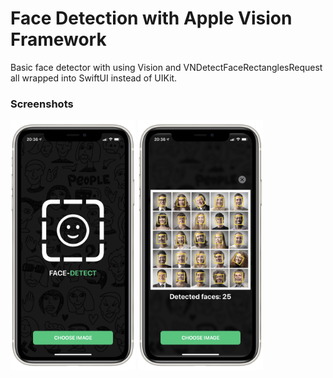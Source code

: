 # Face Detection with Apple Vision Framework
Basic face detector with using Vision and VNDetectFaceRectanglesRequest all wrapped into SwiftUI instead of UIKit.

 <h3>Screenshots</h3>
  <img src="screen1.PNG" alt="drawing" width="200"/>
  <img src="screen2.PNG" alt="drawing" width="200"/>
  
